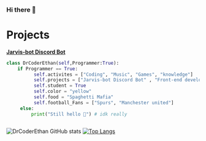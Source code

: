 ### Hi there 👋

<!--
**DrCoderEthan/DrcoderEthan** is a ✨ _special_ ✨ repository because its `README.md` (this file) appears on your GitHub profile.
-->
# Projects

**[Jarvis-bot Discord Bot](https://top.gg/bot/787957517099073536)**


```py
class DrCoderEthan(self,Programmer:True):
    if Programmer == True:
          self.activites = ["Coding", "Music", "Games", "knowledge"]
          self.projects = ["Jarvis-bot Discord Bot" , "Front-end developments", "Game Devlopment(UNITY)"]
          self.student = True
          self.color = "yellow"
          self.food = "Spaghetti Mafia"
          self.football_Fans = ["Spurs", "Manchester united"]
     else:
         print("Still hello 👋") # idk really 
    

```

![DrCoderEthan GitHub stats](https://github-readme-stats.vercel.app/api?username=DrCoderEthan&show_icons=true&theme=gruvbox) [![Top Langs](https://github-readme-stats.vercel.app/api/top-langs/?username=DrCoderEthan&layout=compact)](https://github.com/anuraghazra/github-readme-stats)
